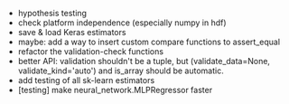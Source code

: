 * hypothesis testing
* check platform independence (especially numpy in hdf)
* save & load Keras estimators
* maybe: add a way to insert custom compare functions to assert_equal
* refactor the validation-check functions 
* better API: validation shouldn't be a tuple, but 
  (validate_data=None, validate_kind='auto') and is_array should be automatic.
* add testing of all sk-learn estimators
* [testing] make neural_network.MLPRegressor faster
